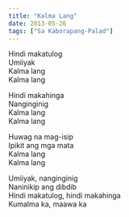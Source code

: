 ```yaml
---
title: "Kalma Lang"
date: 2013-05-26
tags: ["Sa Kaborapang-Palad"]
---
```


Hindi makatulog  
Umiiyak  
Kalma lang  
Kalma lang

Hindi makahinga  
Nanginginig  
Kalma lang  
Kalma lang

Huwag na mag-isip  
Ipikit ang mga mata  
Kalma lang  
Kalma lang

Umiiyak, nanginginig  
Naninikip ang dibdib  
Hindi makatulog, hindi makahinga  
Kumalma ka, maawa ka
